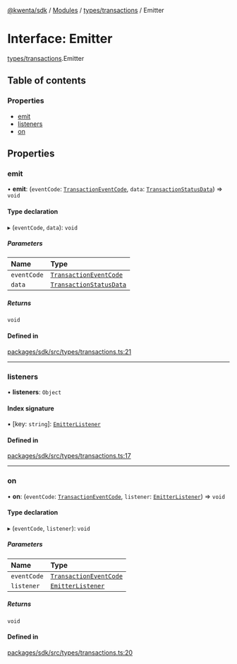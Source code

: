 [@kwenta/sdk](../README.md) / [Modules](../modules.md) / [types/transactions](../modules/types_transactions.md) / Emitter

# Interface: Emitter

[types/transactions](../modules/types_transactions.md).Emitter

## Table of contents

### Properties

- [emit](types_transactions.Emitter.md#emit)
- [listeners](types_transactions.Emitter.md#listeners)
- [on](types_transactions.Emitter.md#on)

## Properties

### emit

• **emit**: (`eventCode`: [`TransactionEventCode`](../modules/types_transactions.md#transactioneventcode), `data`: [`TransactionStatusData`](types_transactions.TransactionStatusData.md)) => `void`

#### Type declaration

▸ (`eventCode`, `data`): `void`

##### Parameters

| Name | Type |
| :------ | :------ |
| `eventCode` | [`TransactionEventCode`](../modules/types_transactions.md#transactioneventcode) |
| `data` | [`TransactionStatusData`](types_transactions.TransactionStatusData.md) |

##### Returns

`void`

#### Defined in

[packages/sdk/src/types/transactions.ts:21](https://github.com/Kwenta/kwenta/blob/28493a909/packages/sdk/src/types/transactions.ts#L21)

___

### listeners

• **listeners**: `Object`

#### Index signature

▪ [key: `string`]: [`EmitterListener`](types_transactions.EmitterListener.md)

#### Defined in

[packages/sdk/src/types/transactions.ts:17](https://github.com/Kwenta/kwenta/blob/28493a909/packages/sdk/src/types/transactions.ts#L17)

___

### on

• **on**: (`eventCode`: [`TransactionEventCode`](../modules/types_transactions.md#transactioneventcode), `listener`: [`EmitterListener`](types_transactions.EmitterListener.md)) => `void`

#### Type declaration

▸ (`eventCode`, `listener`): `void`

##### Parameters

| Name | Type |
| :------ | :------ |
| `eventCode` | [`TransactionEventCode`](../modules/types_transactions.md#transactioneventcode) |
| `listener` | [`EmitterListener`](types_transactions.EmitterListener.md) |

##### Returns

`void`

#### Defined in

[packages/sdk/src/types/transactions.ts:20](https://github.com/Kwenta/kwenta/blob/28493a909/packages/sdk/src/types/transactions.ts#L20)

